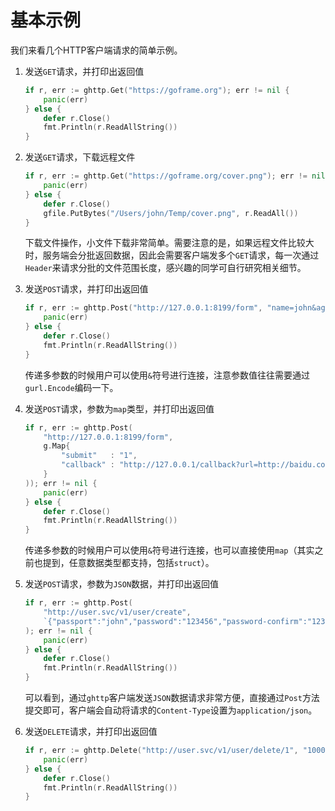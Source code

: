 # 基本示例
我们来看几个HTTP客户端请求的简单示例。

1. 发送`GET`请求，并打印出返回值
    ```go
    if r, err := ghttp.Get("https://goframe.org"); err != nil {
        panic(err)
    } else {
        defer r.Close()
        fmt.Println(r.ReadAllString())
    }
    ```

1. 发送`GET`请求，下载远程文件
    ```go
    if r, err := ghttp.Get("https://goframe.org/cover.png"); err != nil {
        panic(err)
    } else {
        defer r.Close()
        gfile.PutBytes("/Users/john/Temp/cover.png", r.ReadAll())
    }
    ```
    下载文件操作，小文件下载非常简单。需要注意的是，如果远程文件比较大时，服务端会分批返回数据，因此会需要客户端发多个`GET`请求，每一次通过`Header`来请求分批的文件范围长度，感兴趣的同学可自行研究相关细节。

1. 发送`POST`请求，并打印出返回值
    ```go
    if r, err := ghttp.Post("http://127.0.0.1:8199/form", "name=john&age=18"); err != nil {
        panic(err)
    } else {
        defer r.Close()
        fmt.Println(r.ReadAllString())
    }
    ```
    传递多参数的时候用户可以使用`&`符号进行连接，注意参数值往往需要通过`gurl.Encode`编码一下。

1. 发送`POST`请求，参数为`map`类型，并打印出返回值
    ```go
    if r, err := ghttp.Post(
        "http://127.0.0.1:8199/form", 
        g.Map{
            "submit"   : "1",
            "callback" : "http://127.0.0.1/callback?url=http://baidu.com",
        }
    )); err != nil {
        panic(err)
    } else {
        defer r.Close()
        fmt.Println(r.ReadAllString())
    }
    ```
    传递多参数的时候用户可以使用`&`符号进行连接，也可以直接使用`map`（其实之前也提到，任意数据类型都支持，包括`struct`）。

1. 发送`POST`请求，参数为`JSON`数据，并打印出返回值
    ```go
    if r, err := ghttp.Post(
        "http://user.svc/v1/user/create", 
        `{"passport":"john","password":"123456","password-confirm":"123456"}`,
    ); err != nil {
        panic(err)
    } else {
        defer r.Close()
        fmt.Println(r.ReadAllString())
    }
    ```
    可以看到，通过`ghttp`客户端发送`JSON`数据请求非常方便，直接通过`Post`方法提交即可，客户端会自动将请求的`Content-Type`设置为`application/json`。

1. 发送`DELETE`请求，并打印出返回值
    ```go
    if r, err := ghttp.Delete("http://user.svc/v1/user/delete/1", "10000"); err != nil {
        panic(err)
    } else {
        defer r.Close()
        fmt.Println(r.ReadAllString())
    }
    ```

